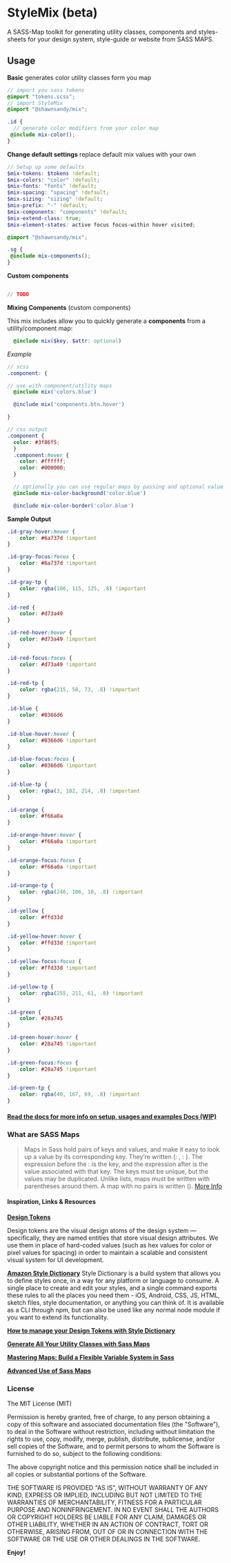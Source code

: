 # StyleMix (beta)

A SASS-Map toolkit for generating utility classes, components and styles-sheets for your design system, style-guide or website from SASS MAPS.

## Usage

**Basic** generates color utility classes form you map

``` scss
// import you sass tokens
@import "tokens.scss";
// import StyleMix
@import "@shawnsandy/mix";

.id {
  // generate color modifiers from your color map
 @include mix-color();
}
```

**Change default settings** replace default mix values with your own

``` scss
// Setup up some defaults
$mix-tokens: $tokens !default;
$mix-colors: "color" !default;
$mix-fonts: "fonts" !default;
$mix-spacing: "spacing" !default;
$mix-sizing: "sizing" !default;
$mix-prefix: "-" !default;
$mix-components: "components" !default;
$mix-extend-class: true;
$mix-element-states: active focus focus-within hover visited;

@import "@shawnsandy/mix";

.sg {
 @include mix-components();
}

```

**Custom components**

``` scss

// TODO

```

**Mixing Components** (custom components)

This mix includes allow you to quickly generate a **components** from a utility/component map:

``` scss
  @include mix($key, $attr: optional)

```

<!-- *Functions*

* mix-color
* mix-font
* mix-height
* mix-width
* mix-padding
* mix-margin -->

*Example*

``` scss
// scss
.component: {

// use with component/utility maps
  @include mix('colors.blue')

  @include mix('components.btn.hover')

}

// css output
.component {
  color: #3f86f5;
  }
  .component:hover {
    color: #ffffff;
    color: #000000;
  }

  // optionally you can use regular maps by passing and optional value for the modifier
  @include mix-color-background('color.blue')

  @include mix-color-border('color.blue')

```

**Sample Output**

``` css
.id-gray-hover:hover {
    color: #6a737d !important
}

.id-gray-focus:focus {
    color: #6a737d !important
}

.id-gray-tp {
    color: rgba(106, 115, 125, .8) !important
}

.id-red {
    color: #d73a49
}

.id-red-hover:hover {
    color: #d73a49 !important
}

.id-red-focus:focus {
    color: #d73a49 !important
}

.id-red-tp {
    color: rgba(215, 58, 73, .8) !important
}

.id-blue {
    color: #0366d6
}

.id-blue-hover:hover {
    color: #0366d6 !important
}

.id-blue-focus:focus {
    color: #0366d6 !important
}

.id-blue-tp {
    color: rgba(3, 102, 214, .8) !important
}

.id-orange {
    color: #f66a0a
}

.id-orange-hover:hover {
    color: #f66a0a !important
}

.id-orange-focus:focus {
    color: #f66a0a !important
}

.id-orange-tp {
    color: rgba(246, 106, 10, .8) !important
}

.id-yellow {
    color: #ffd33d
}

.id-yellow-hover:hover {
    color: #ffd33d !important
}

.id-yellow-focus:focus {
    color: #ffd33d !important
}

.id-yellow-tp {
    color: rgba(255, 211, 61, .8) !important
}

.id-green {
    color: #28a745
}

.id-green-hover:hover {
    color: #28a745 !important
}

.id-green-focus:focus {
    color: #28a745 !important
}

.id-green-tp {
    color: rgba(40, 167, 69, .8) !important
}
```

#### [Read the docs for more info on setup, usages and examples Docs (WIP)](./docs)

### What are SASS Maps

> Maps in Sass hold pairs of keys and values, and make it easy to look up a value by its corresponding key. They’re written (<expression>: <expression>, <expression>: <expression>). The expression before the : is the key, and the expression after is the value associated with that key. The keys must be unique, but the values may be duplicated. Unlike lists, maps must be written with parentheses around them. A map with no pairs is written (). [More Info]([https://link](https://sass-lang.com/documentation/values/maps))

#### Inspiration, Links & Resources

**[Design Tokens]([https://link](https://www.lightningdesignsystem.com/design-tokens/))**

Design tokens are the visual design atoms of the design system — specifically, they are named entities that store visual design attributes. We use them in place of hard-coded values (such as hex values for color or pixel values for spacing) in order to maintain a scalable and consistent visual system for UI development.

**[Amazon Style Dictionary](https://amzn.github.io/style-dictionary/#/?id=style-dictionary)**
Style Dictionary is a build system that allows you to define styles once, in a way for any platform or language to consume. A single place to create and edit your styles, and a single command exports these rules to all the places you need them - iOS, Android, CSS, JS, HTML, sketch files, style documentation, or anything you can think of. It is available as a CLI through npm, but can also be used like any normal node module if you want to extend its functionality.

**[How to manage your Design Tokens with Style Dictionary](https://medium.com/@didoo/how-to-manage-your-design-tokens-with-style-dictionary-98c795b938aa)**

**[Generate All Your Utility Classes with Sass Maps](https://frontstuff.io/generate-all-your-utility-classes-with-sass-maps)**

**[Mastering Maps: Build a Flexible Variable System in Sass](https://www.viget.com/articles/maps-math-and-magic-build-a-flexible-variable-system-in-sass/)**

**[Advanced Use of Sass Maps]([https://link](https://itnext.io/advanced-use-of-sass-maps-bd5a47ca0d1a))**

### License

The MIT License (MIT)

Permission is hereby granted, free of charge, to any person obtaining a copy of this software and associated documentation files (the "Software"), to deal in the Software without restriction, including without limitation the rights to use, copy, modify, merge, publish, distribute, sublicense, and/or sell copies of the Software, and to permit persons to whom the Software is furnished to do so, subject to the following conditions:

The above copyright notice and this permission notice shall be included in all copies or substantial portions of the Software.

THE SOFTWARE IS PROVIDED "AS IS", WITHOUT WARRANTY OF ANY KIND, EXPRESS OR IMPLIED, INCLUDING BUT NOT LIMITED TO THE WARRANTIES OF MERCHANTABILITY, FITNESS FOR A PARTICULAR PURPOSE AND NONINFRINGEMENT. IN NO EVENT SHALL THE AUTHORS OR COPYRIGHT HOLDERS BE LIABLE FOR ANY CLAIM, DAMAGES OR OTHER LIABILITY, WHETHER IN AN ACTION OF CONTRACT, TORT OR OTHERWISE, ARISING FROM, OUT OF OR IN CONNECTION WITH THE SOFTWARE OR THE USE OR OTHER DEALINGS IN THE SOFTWARE.

**Enjoy!**

